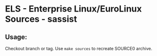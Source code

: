 # ELS - Enterprise Linux/EuroLinux Sources - sassist
 
## Usage:
  Checkout branch or tag. Use `make sources` to recreate  SOURCE0 archive.
